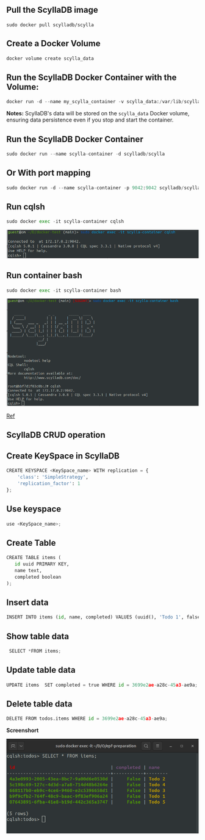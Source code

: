 
## Pull the ScyllaDB image

```
sudo docker pull scylladb/scylla
```

## Create a Docker Volume

```python
docker volume create scylla_data
```
## Run the ScyllaDB Docker Container with the Volume:

```python
docker run -d --name my_scylla_container -v scylla_data:/var/lib/scylla -p 9042:9042 scylladb/scylla
```

**Notes:** ScyllaDB's data will be stored on the `scylla_data` Docker volume, ensuring data persistence even if you stop and start the container. 

## Run the ScyllaDB Docker Container

```python
sudo docker run --name scylla-container -d scylladb/scylla
```
## Or With port mapping
```python
sudo docker run -d --name scylla-container -p 9042:9042 scylladb/scylla
```

## Run cqlsh

```python
sudo docker exec -it scylla-container cqlsh
```


![Alt text](image.png)


## Run container bash 

```python
sudo docker exec -it scylla-container bash
```

![Alt text](image-1.png)


[Ref](https://chat.openai.com/share/ce2c68bb-54c2-4fb5-b910-f9c985fca1ab)


## ScyllaDB CRUD operation

## Create KeySpace in ScyllaDB 

```python
CREATE KEYSPACE <KeySpace_name> WITH replication = {
    'class': 'SimpleStrategy',
    'replication_factor': 1
};
```

## Use keyspace 

```python
use <KeySpace_name>;
```

## Create Table 

```python
CREATE TABLE items ( 
   id uuid PRIMARY KEY,
   name text, 
   completed boolean
);
```
## Insert data

```python
INSERT INTO items (id, name, completed) VALUES (uuid(), 'Todo 1', false);
```
## Show table data

```python
 SELECT *FROM items;
```

## Update table data

```python
UPDATE items  SET completed = true WHERE id = 3699e2ae-a28c-45a3-ae9a;
```

## Delete table data

```python
DELETE FROM todos.items WHERE id = 3699e2ae-a28c-45a3-ae9a;
```

**Screenshort**

![Alt text](image-2.png)